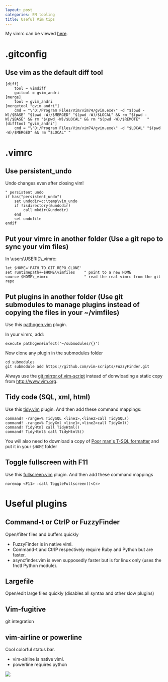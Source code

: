 ```yaml
---
layout: post
categories: EN tooling
title: Useful Vim tips
---
```



My vimrc can be viewed [here](https://github.com/andriniaina/playground/tree/master/vim).

.gitconfig
====================================

Use vim as the default diff tool
------------------

	[diff]
		tool = vimdiff
		guitool = gvim_andri
	[merge]
		tool = gvim_andri
	[mergetool "gvim_andri"]
		cmd = "\"D:/Program Files/Vim/vim74/gvim.exe\" -d "$(pwd -W)/$BASE" "$(pwd -W)/$MERGED" "$(pwd -W)/$LOCAL" && rm "$(pwd -W)/$BASE" && rm "$(pwd -W)/$LOCAL" && rm "$(pwd -W)/$REMOTE"   "
	[difftool "gvim_andri"]
		cmd = "\"D:/Program Files/Vim/vim74/gvim.exe\" -d "$LOCAL" "$(pwd -W)/$MERGED" && rm "$LOCAL" "


.vimrc
=======================

Use persistent_undo
-----------------------------
Undo changes even after closing vim!

	" persistent undo
	if has("persistent_undo")
		set undodir=c:\temp\vim_undo
		if !isdirectory(&undodir)
			call mkdir(&undodir)
		end
		set undofile
	endif

Put your vimrc in another folder (Use a git repo to sync your vim files)
---------------------
In \\users\\USERID\\_vimrc:

	let $HOME='PATH_TO_GIT_REPO_CLONE'
	set runtimepath+=$HOME\vimfiles    " point to a new HOME
	source $HOME\_vimrc                " read the real vimrc from the git repo

Put plugins in another folder (Use git submodules to manage plugins instead of copying the files in your ~/vimfiles)
----------------------
Use this [pathogen.vim](http://www.vim.org/scripts/script.php?script_id=2332) plugin.

In your vimrc, add:

	execute pathogen#infect('~/submodules/{}')

Now clone any plugin in the submodules folder
	
	cd submodules
	git submodule add https://github.com/vim-scripts/FuzzyFinder.git

Always use the [git mirror of vim-script](https://github.com/vim-scripts) instead of donwloading a static copy from http://www.vim.org.


Tidy code (SQL, xml, html)
-------------------

Use this [tidy.vim](https://github.com/andriniaina/playground/blob/master/vim/vimfiles/plugin/tidy.vim) plugin. And then add these command mappings:

	command! -range=% TidySQL <line1>,<line2>call TidySQL()
	command! -range=% TidyXml <line1>,<line2>call TidyXml()
	command! TidyHtml call TidyHtml()
	command! TidyHtml5 call TidyHtml5()

You will also need to download a copy of [Poor man's T-SQL formatter](http://www.architectshack.com/PoorMansTSqlFormatter.ashx) and put it in your `$HOME` folder



Toggle fullscreen with F11
-------------------
Use this [fullscreen.vim](https://github.com/andriniaina/playground/blob/master/vim/vimfiles/plugin/fullscreen.vim) plugin. And then add these command mappings

	noremap <F11> :call ToggleFullscreen()<Cr>




Useful plugins
=======================

Command-t or CtrlP or FuzzyFinder
-----------------------
Open/filter files and buffers quickly

* FuzzyFinder is in native viml.
* Command-t and CtrlP respectively require Ruby and Python but are faster.
* asyncfinder.vim is even supposedly faster but is for linux only (uses the fnctl Python module).


Largefile
-----------------------
Open/edit large files quickly (disables all syntax and other slow plugins)

Vim-fugitive
-----------------------
git integration

vim-airline or powerline
-----------------------
Cool colorful status bar.

* vim-airline is native viml.
* powerline requires python

<img src="https://raw.githubusercontent.com/wiki/bling/vim-airline/screenshots/demo.gif" />

